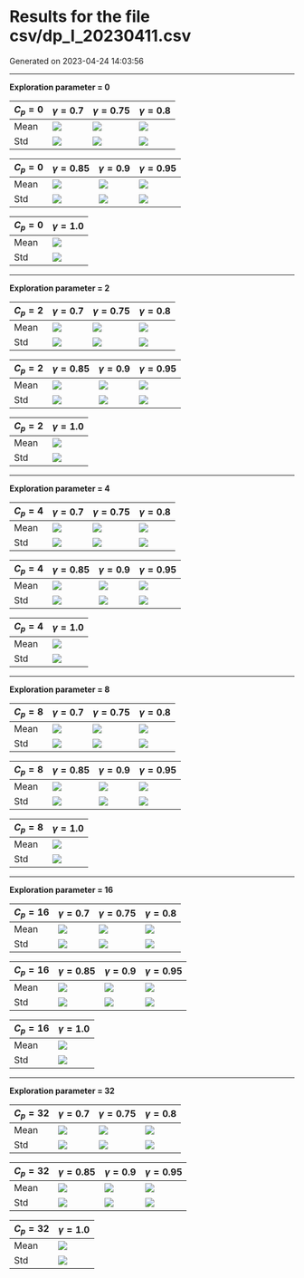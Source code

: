 # Results for the file csv/dp_I_20230411.csv 

Generated on 2023-04-24 14:03:56

---

**Exploration parameter = 0**

| $C_p=0$| $\gamma = 0.7$| $\gamma = 0.75$| $\gamma = 0.8$| 
| --- | --- | --- | --- | 
| Mean | ![](fig/dp_I/mean_g_0.7_cp_0.png) | ![](fig/dp_I/mean_g_0.75_cp_0.png) | ![](fig/dp_I/mean_g_0.8_cp_0.png) | 
| Std | ![](fig/dp_I/std_g_0.7_cp_0.png) | ![](fig/dp_I/std_g_0.75_cp_0.png) | ![](fig/dp_I/std_g_0.8_cp_0.png) | 

| $C_p=0$| $\gamma = 0.85$| $\gamma = 0.9$| $\gamma = 0.95$| 
| --- | --- | --- | --- | 
| Mean | ![](fig/dp_I/mean_g_0.85_cp_0.png) | ![](fig/dp_I/mean_g_0.9_cp_0.png) | ![](fig/dp_I/mean_g_0.95_cp_0.png) | 
| Std | ![](fig/dp_I/std_g_0.85_cp_0.png) | ![](fig/dp_I/std_g_0.9_cp_0.png) | ![](fig/dp_I/std_g_0.95_cp_0.png) | 

| $C_p=0$| $\gamma = 1.0$| 
| --- | --- | 
| Mean | ![](fig/dp_I/mean_g_1.0_cp_0.png) | 
| Std | ![](fig/dp_I/std_g_1.0_cp_0.png) | 

---

**Exploration parameter = 2**

| $C_p=2$| $\gamma = 0.7$| $\gamma = 0.75$| $\gamma = 0.8$| 
| --- | --- | --- | --- | 
| Mean | ![](fig/dp_I/mean_g_0.7_cp_2.png) | ![](fig/dp_I/mean_g_0.75_cp_2.png) | ![](fig/dp_I/mean_g_0.8_cp_2.png) | 
| Std | ![](fig/dp_I/std_g_0.7_cp_2.png) | ![](fig/dp_I/std_g_0.75_cp_2.png) | ![](fig/dp_I/std_g_0.8_cp_2.png) | 

| $C_p=2$| $\gamma = 0.85$| $\gamma = 0.9$| $\gamma = 0.95$| 
| --- | --- | --- | --- | 
| Mean | ![](fig/dp_I/mean_g_0.85_cp_2.png) | ![](fig/dp_I/mean_g_0.9_cp_2.png) | ![](fig/dp_I/mean_g_0.95_cp_2.png) | 
| Std | ![](fig/dp_I/std_g_0.85_cp_2.png) | ![](fig/dp_I/std_g_0.9_cp_2.png) | ![](fig/dp_I/std_g_0.95_cp_2.png) | 

| $C_p=2$| $\gamma = 1.0$| 
| --- | --- | 
| Mean | ![](fig/dp_I/mean_g_1.0_cp_2.png) | 
| Std | ![](fig/dp_I/std_g_1.0_cp_2.png) | 

---

**Exploration parameter = 4**

| $C_p=4$| $\gamma = 0.7$| $\gamma = 0.75$| $\gamma = 0.8$| 
| --- | --- | --- | --- | 
| Mean | ![](fig/dp_I/mean_g_0.7_cp_4.png) | ![](fig/dp_I/mean_g_0.75_cp_4.png) | ![](fig/dp_I/mean_g_0.8_cp_4.png) | 
| Std | ![](fig/dp_I/std_g_0.7_cp_4.png) | ![](fig/dp_I/std_g_0.75_cp_4.png) | ![](fig/dp_I/std_g_0.8_cp_4.png) | 

| $C_p=4$| $\gamma = 0.85$| $\gamma = 0.9$| $\gamma = 0.95$| 
| --- | --- | --- | --- | 
| Mean | ![](fig/dp_I/mean_g_0.85_cp_4.png) | ![](fig/dp_I/mean_g_0.9_cp_4.png) | ![](fig/dp_I/mean_g_0.95_cp_4.png) | 
| Std | ![](fig/dp_I/std_g_0.85_cp_4.png) | ![](fig/dp_I/std_g_0.9_cp_4.png) | ![](fig/dp_I/std_g_0.95_cp_4.png) | 

| $C_p=4$| $\gamma = 1.0$| 
| --- | --- | 
| Mean | ![](fig/dp_I/mean_g_1.0_cp_4.png) | 
| Std | ![](fig/dp_I/std_g_1.0_cp_4.png) | 

---

**Exploration parameter = 8**

| $C_p=8$| $\gamma = 0.7$| $\gamma = 0.75$| $\gamma = 0.8$| 
| --- | --- | --- | --- | 
| Mean | ![](fig/dp_I/mean_g_0.7_cp_8.png) | ![](fig/dp_I/mean_g_0.75_cp_8.png) | ![](fig/dp_I/mean_g_0.8_cp_8.png) | 
| Std | ![](fig/dp_I/std_g_0.7_cp_8.png) | ![](fig/dp_I/std_g_0.75_cp_8.png) | ![](fig/dp_I/std_g_0.8_cp_8.png) | 

| $C_p=8$| $\gamma = 0.85$| $\gamma = 0.9$| $\gamma = 0.95$| 
| --- | --- | --- | --- | 
| Mean | ![](fig/dp_I/mean_g_0.85_cp_8.png) | ![](fig/dp_I/mean_g_0.9_cp_8.png) | ![](fig/dp_I/mean_g_0.95_cp_8.png) | 
| Std | ![](fig/dp_I/std_g_0.85_cp_8.png) | ![](fig/dp_I/std_g_0.9_cp_8.png) | ![](fig/dp_I/std_g_0.95_cp_8.png) | 

| $C_p=8$| $\gamma = 1.0$| 
| --- | --- | 
| Mean | ![](fig/dp_I/mean_g_1.0_cp_8.png) | 
| Std | ![](fig/dp_I/std_g_1.0_cp_8.png) | 

---

**Exploration parameter = 16**

| $C_p=16$| $\gamma = 0.7$| $\gamma = 0.75$| $\gamma = 0.8$| 
| --- | --- | --- | --- | 
| Mean | ![](fig/dp_I/mean_g_0.7_cp_16.png) | ![](fig/dp_I/mean_g_0.75_cp_16.png) | ![](fig/dp_I/mean_g_0.8_cp_16.png) | 
| Std | ![](fig/dp_I/std_g_0.7_cp_16.png) | ![](fig/dp_I/std_g_0.75_cp_16.png) | ![](fig/dp_I/std_g_0.8_cp_16.png) | 

| $C_p=16$| $\gamma = 0.85$| $\gamma = 0.9$| $\gamma = 0.95$| 
| --- | --- | --- | --- | 
| Mean | ![](fig/dp_I/mean_g_0.85_cp_16.png) | ![](fig/dp_I/mean_g_0.9_cp_16.png) | ![](fig/dp_I/mean_g_0.95_cp_16.png) | 
| Std | ![](fig/dp_I/std_g_0.85_cp_16.png) | ![](fig/dp_I/std_g_0.9_cp_16.png) | ![](fig/dp_I/std_g_0.95_cp_16.png) | 

| $C_p=16$| $\gamma = 1.0$| 
| --- | --- | 
| Mean | ![](fig/dp_I/mean_g_1.0_cp_16.png) | 
| Std | ![](fig/dp_I/std_g_1.0_cp_16.png) | 

---

**Exploration parameter = 32**

| $C_p=32$| $\gamma = 0.7$| $\gamma = 0.75$| $\gamma = 0.8$| 
| --- | --- | --- | --- | 
| Mean | ![](fig/dp_I/mean_g_0.7_cp_32.png) | ![](fig/dp_I/mean_g_0.75_cp_32.png) | ![](fig/dp_I/mean_g_0.8_cp_32.png) | 
| Std | ![](fig/dp_I/std_g_0.7_cp_32.png) | ![](fig/dp_I/std_g_0.75_cp_32.png) | ![](fig/dp_I/std_g_0.8_cp_32.png) | 

| $C_p=32$| $\gamma = 0.85$| $\gamma = 0.9$| $\gamma = 0.95$| 
| --- | --- | --- | --- | 
| Mean | ![](fig/dp_I/mean_g_0.85_cp_32.png) | ![](fig/dp_I/mean_g_0.9_cp_32.png) | ![](fig/dp_I/mean_g_0.95_cp_32.png) | 
| Std | ![](fig/dp_I/std_g_0.85_cp_32.png) | ![](fig/dp_I/std_g_0.9_cp_32.png) | ![](fig/dp_I/std_g_0.95_cp_32.png) | 

| $C_p=32$| $\gamma = 1.0$| 
| --- | --- | 
| Mean | ![](fig/dp_I/mean_g_1.0_cp_32.png) | 
| Std | ![](fig/dp_I/std_g_1.0_cp_32.png) | 

